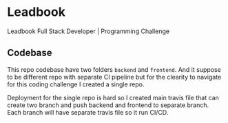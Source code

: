 # Leadbook

Leadbook Full Stack Developer | Programming Challenge

## Codebase

This repo codebase have two folders `backend` and `frontend`. And it suppose to
be different repo with separate CI pipeline but for the clearity to navigate for
this coding challenge I created a single repo. 

Deployment for the single repo is hard so I created main travis file that can 
create two branch and push backend and frontend to separate branch. Each branch
will have separate travis file so it run CI/CD.
